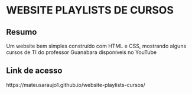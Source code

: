 # WEBSITE PLAYLISTS DE CURSOS
<div>
    <h2>Resumo</h2>
    <p>Um website bem simples construído com HTML e CSS, mostrando alguns cursos de TI do professor Guanabara disponíveis no YouTube</p>
</div>
<div>
<h2>Link de acesso</h2>
    <p>https://mateusaraujo1.github.io/website-playlists-cursos/</p>
</div>

